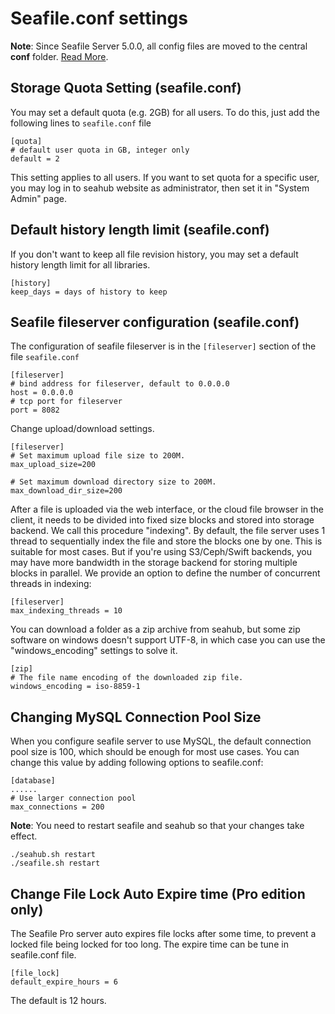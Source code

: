 # Seafile.conf settings

**Note**: Since Seafile Server 5.0.0, all config files are moved to the central **conf** folder. [Read More](../deploy/new_directory_layout_5_0_0.md).

## Storage Quota Setting (seafile.conf)

You may set a default quota (e.g. 2GB) for all users. To do this, just add the following lines to `seafile.conf` file

```
[quota]
# default user quota in GB, integer only
default = 2
```

This setting applies to all users. If you want to set quota for a specific user, you may log in to seahub website as administrator, then set it in "System Admin" page.

## Default history length limit (seafile.conf)

If you don't want to keep all file revision history, you may set a default history length limit for all libraries.

```
[history]
keep_days = days of history to keep
```

## Seafile fileserver configuration (seafile.conf)

The configuration of seafile fileserver is in the `[fileserver]` section of the file `seafile.conf`

```
[fileserver]
# bind address for fileserver, default to 0.0.0.0
host = 0.0.0.0
# tcp port for fileserver
port = 8082
```

Change upload/download settings.

```
[fileserver]
# Set maximum upload file size to 200M.
max_upload_size=200

# Set maximum download directory size to 200M.
max_download_dir_size=200
```

After a file is uploaded via the web interface, or the cloud file browser in the client, it needs to be divided into fixed size blocks and stored into storage backend. We call this procedure "indexing". By default, the file server uses 1 thread to sequentially index the file and store the blocks one by one. This is suitable for most cases. But if you're using S3/Ceph/Swift backends, you may have more bandwidth in the storage backend for storing multiple blocks in parallel. We provide an option to define the number of concurrent threads in indexing:

```
[fileserver]
max_indexing_threads = 10
```

You can download a folder as a zip archive from seahub, but some zip software
on windows doesn't support UTF-8, in which case you can use the "windows_encoding"
settings to solve it.
```
[zip]
# The file name encoding of the downloaded zip file.
windows_encoding = iso-8859-1
```

## Changing MySQL Connection Pool Size

When you configure seafile server to use MySQL, the default connection pool size is 100, which should be enough for most use cases. You can change this value by adding following options to seafile.conf:

```
[database]
......
# Use larger connection pool
max_connections = 200
```

**Note**: You need to restart seafile and seahub so that your changes take effect.
```
./seahub.sh restart
./seafile.sh restart
```

## Change File Lock Auto Expire time (Pro edition only)

The Seafile Pro server auto expires file locks after some time, to prevent a locked file being locked for too long. The expire time can be tune in seafile.conf file.

```
[file_lock]
default_expire_hours = 6
```

The default is 12 hours.
